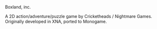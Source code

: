 Boxland, inc.

A 2D action/adventure/puzzle game by Cricketheads / Nightmare Games.
Originally developed in XNA, ported to Monogame.
